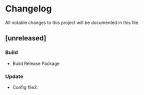 # Changelog
All notable changes to this project will be documented in this file.

## [unreleased]

### Build

- Build Release Package

### Update

- Config file2.

<!-- generated by git-cliff -->
